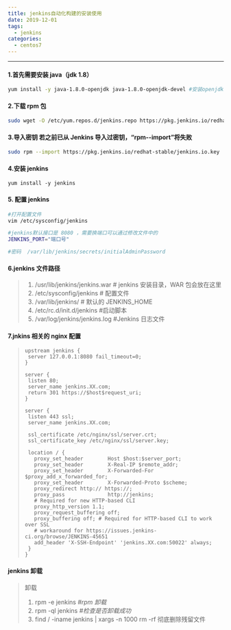 ```yaml
---
title: jenkins自动化构建的安装使用
date: 2019-12-01
tags:
  - jenkins
categories:
  - centos7
---
```


---

#### 1.首先需要安装 java（jdk 1.8）

```bash
yum install -y java-1.8.0-openjdk java-1.8.0-openjdk-devel #安装openjdk
```

#### 2.下载 rpm 包

```bash
sudo wget -O /etc/yum.repos.d/jenkins.repo https://pkg.jenkins.io/redhat-stable/jenkins.repo
```

#### 3.导入密钥 若之前已从 Jenkins 导入过密钥，“rpm--import”将失败

```bash
sudo rpm --import https://pkg.jenkins.io/redhat-stable/jenkins.io.key
```

#### 4.安装 jenkins

```
yum install -y jenkins
```

#### 5. 配置 jenkins

```bash
#打开配置文件
vim /etc/sysconfig/jenkins

#jenkins默认接口是 8080 ，需要换端口可以通过修改文件中的
JENKINS_PORT="端口号"

#密码  /var/lib/jenkins/secrets/initialAdminPassword

```

#### 6.jenkins 文件路径

> 1.  /usr/lib/jenkins/jenkins.war # jenkins 安装目录，WAR 包会放在这里
> 2.  /etc/sysconfig/jenkins # 配置文件
> 3.  /var/lib/jenkins/ # 默认的 JENKINS_HOME
> 4.  /etc/rc.d/init.d/jenkins #启动脚本
> 5.  /var/log/jenkins/jenkins.log #Jenkins 日志文件

#### 7.jnkins 相关的 nginx 配置

> ```nginx
> upstream jenkins {
>  server 127.0.0.1:8080 fail_timeout=0;
> }
>
> server {
>  listen 80;
>  server_name jenkins.XX.com;
>  return 301 https://$host$request_uri;
> }
>
> server {
>  listen 443 ssl;
>  server_name jenkins.XX.com;
>
>  ssl_certificate /etc/nginx/ssl/server.crt;
>  ssl_certificate_key /etc/nginx/ssl/server.key;
>
>  location / {
>    proxy_set_header        Host $host:$server_port;
>    proxy_set_header        X-Real-IP $remote_addr;
>    proxy_set_header        X-Forwarded-For $proxy_add_x_forwarded_for;
>    proxy_set_header        X-Forwarded-Proto $scheme;
>    proxy_redirect http:// https://;
>    proxy_pass              http://jenkins;
>    # Required for new HTTP-based CLI
>    proxy_http_version 1.1;
>    proxy_request_buffering off;
>    proxy_buffering off; # Required for HTTP-based CLI to work over SSL
>    # workaround for https://issues.jenkins-ci.org/browse/JENKINS-45651
>    add_header 'X-SSH-Endpoint' 'jenkins.XX.com:50022' always;
>  }
> }
> ```

#### jenkins 卸载

> 卸载
>
> 1. rpm -e jenkins _#rpm 卸载_
> 2. rpm -ql jenkins _#检查是否卸载成功_
> 3. find / -iname jenkins | xargs -n 1000 rm -rf 彻底删除残留文件
